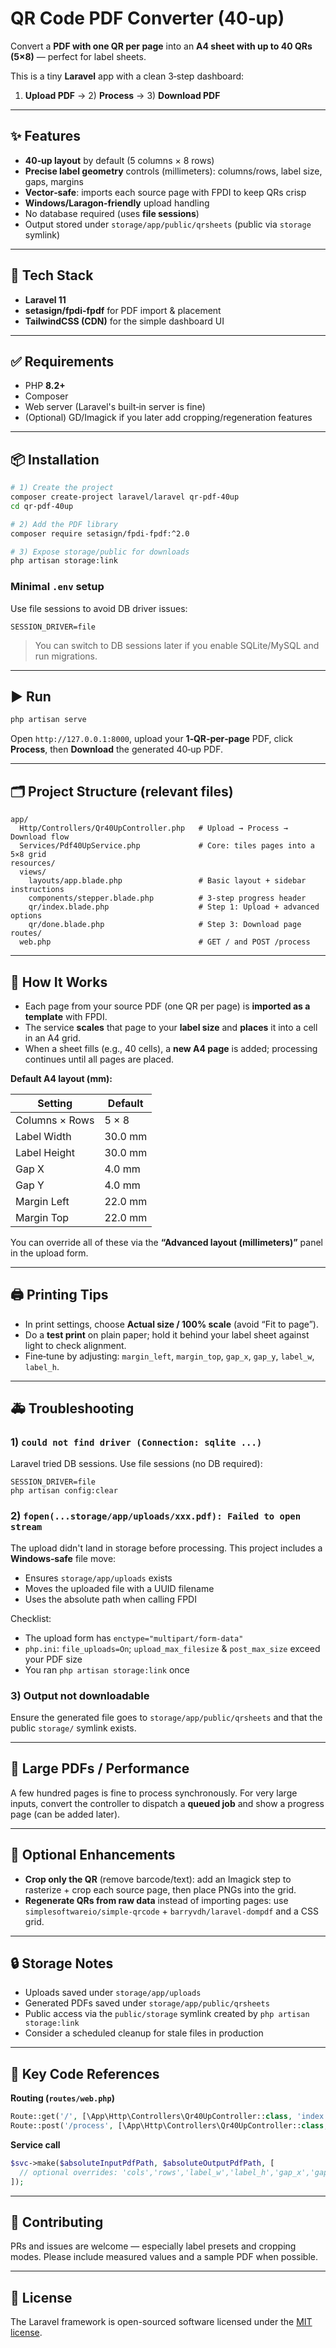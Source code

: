 # QR Code PDF Converter (40‑up)

Convert a **PDF with one QR per page** into an **A4 sheet with up to 40 QRs (5×8)** — perfect for label sheets.

This is a tiny **Laravel** app with a clean 3‑step dashboard:

1) **Upload PDF** → 2) **Process** → 3) **Download PDF**

---

## ✨ Features

- **40‑up layout** by default (5 columns × 8 rows)
- **Precise label geometry** controls (millimeters): columns/rows, label size, gaps, margins
- **Vector‑safe**: imports each source page with FPDI to keep QRs crisp
- **Windows/Laragon‑friendly** upload handling
- No database required (uses **file sessions**)
- Output stored under `storage/app/public/qrsheets` (public via `storage` symlink)

---

## 🧰 Tech Stack

- **Laravel 11**
- **setasign/fpdi-fpdf** for PDF import & placement
- **TailwindCSS (CDN)** for the simple dashboard UI

---

## ✅ Requirements

- PHP **8.2+**
- Composer
- Web server (Laravel's built‑in server is fine)
- (Optional) GD/Imagick if you later add cropping/regeneration features

---

## 📦 Installation

```bash
# 1) Create the project
composer create-project laravel/laravel qr-pdf-40up
cd qr-pdf-40up

# 2) Add the PDF library
composer require setasign/fpdi-fpdf:^2.0

# 3) Expose storage/public for downloads
php artisan storage:link
```

### Minimal `.env` setup

Use file sessions to avoid DB driver issues:

```env
SESSION_DRIVER=file
```

> You can switch to DB sessions later if you enable SQLite/MySQL and run migrations.

---

## ▶️ Run

```bash
php artisan serve
```
Open `http://127.0.0.1:8000`, upload your **1‑QR‑per‑page** PDF, click **Process**, then **Download** the generated 40‑up PDF.

---

## 🗂 Project Structure (relevant files)

```
app/
  Http/Controllers/Qr40UpController.php   # Upload → Process → Download flow
  Services/Pdf40UpService.php             # Core: tiles pages into a 5×8 grid
resources/
  views/
    layouts/app.blade.php                 # Basic layout + sidebar instructions
    components/stepper.blade.php          # 3-step progress header
    qr/index.blade.php                    # Step 1: Upload + advanced options
    qr/done.blade.php                     # Step 3: Download page
routes/
  web.php                                 # GET / and POST /process
```

---

## 🔧 How It Works

- Each page from your source PDF (one QR per page) is **imported as a template** with FPDI.
- The service **scales** that page to your **label size** and **places** it into a cell in an A4 grid.
- When a sheet fills (e.g., 40 cells), a **new A4 page** is added; processing continues until all pages are placed.

**Default A4 layout (mm):**

| Setting        | Default |
|----------------|---------|
| Columns × Rows | 5 × 8   |
| Label Width    | 30.0 mm |
| Label Height   | 30.0 mm |
| Gap X          | 4.0 mm  |
| Gap Y          | 4.0 mm  |
| Margin Left    | 22.0 mm |
| Margin Top     | 22.0 mm |

You can override all of these via the **“Advanced layout (millimeters)”** panel in the upload form.

---

## 🖨 Printing Tips

- In print settings, choose **Actual size / 100% scale** (avoid “Fit to page”).
- Do a **test print** on plain paper; hold it behind your label sheet against light to check alignment.
- Fine‑tune by adjusting: `margin_left`, `margin_top`, `gap_x`, `gap_y`, `label_w`, `label_h`.

---

## 🚑 Troubleshooting

### 1) `could not find driver (Connection: sqlite ...)`
Laravel tried DB sessions. Use file sessions (no DB required):

```env
SESSION_DRIVER=file
php artisan config:clear
```

### 2) `fopen(...storage/app/uploads/xxx.pdf): Failed to open stream`
The upload didn't land in storage before processing. This project includes a **Windows‑safe** file move:

- Ensures `storage/app/uploads` exists
- Moves the uploaded file with a UUID filename
- Uses the absolute path when calling FPDI

Checklist:
- The upload form has `enctype="multipart/form-data"`
- `php.ini`: `file_uploads=On`; `upload_max_filesize` & `post_max_size` exceed your PDF size
- You ran `php artisan storage:link` once

### 3) Output not downloadable
Ensure the generated file goes to `storage/app/public/qrsheets` and that the public `storage/` symlink exists.

---

## 🧪 Large PDFs / Performance

A few hundred pages is fine to process synchronously. For very large inputs, convert the controller to dispatch a **queued job** and show a progress page (can be added later).

---

## 🧩 Optional Enhancements

- **Crop only the QR** (remove barcode/text): add an Imagick step to rasterize + crop each source page, then place PNGs into the grid.
- **Regenerate QRs from raw data** instead of importing pages: use `simplesoftwareio/simple-qrcode` + `barryvdh/laravel-dompdf` and a CSS grid.

---

## 🔒 Storage Notes

- Uploads saved under `storage/app/uploads`
- Generated PDFs saved under `storage/app/public/qrsheets`
- Public access via the `public/storage` symlink created by `php artisan storage:link`
- Consider a scheduled cleanup for stale files in production

---

## 🔗 Key Code References

**Routing (`routes/web.php`)**
```php
Route::get('/', [\App\Http\Controllers\Qr40UpController::class, 'index'])->name('qr.index');
Route::post('/process', [\App\Http\Controllers\Qr40UpController::class, 'process'])->name('qr.process');
```

**Service call**
```php
$svc->make($absoluteInputPdfPath, $absoluteOutputPdfPath, [
  // optional overrides: 'cols','rows','label_w','label_h','gap_x','gap_y','margin_left','margin_top'
]);
```

---

## 🤝 Contributing

PRs and issues are welcome — especially label presets and cropping modes. Please include measured values and a sample PDF when possible.

---

## 📝 License

The Laravel framework is open-sourced software licensed under the [MIT license](https://opensource.org/licenses/MIT).
